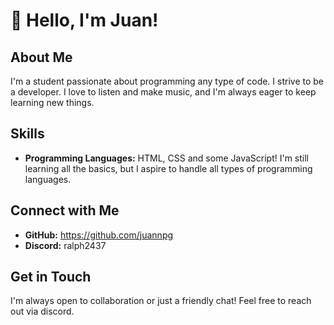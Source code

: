 # 👋 Hello, I'm Juan!

## About Me
I'm a student passionate about programming any type of code. I strive to be a developer. I love to listen and make music, and I'm always eager to keep learning new things.

## Skills
- **Programming Languages:** HTML, CSS and some JavaScript! I'm still learning all the basics, but I aspire to handle all types of programming languages.
  
## Connect with Me
- **GitHub:** https://github.com/juannpg
- **Discord:** ralph2437

## Get in Touch
I'm always open to collaboration or just a friendly chat! Feel free to reach out via discord.
